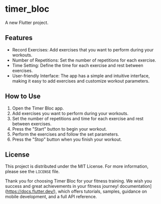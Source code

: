 # timer_bloc

A new Flutter project.

## Features

- Record Exercises: Add exercises that you want to perform during your workouts.
- Number of Repetitions: Set the number of repetitions for each exercise.
- Time Setting: Define the time for each exercise and rest between exercises.
- User-friendly Interface: The app has a simple and intuitive interface, making it easy to add exercises and customize workout parameters.


## How to Use

1. Open the Timer Bloc app.
2. Add exercises you want to perform during your workouts.
3. Set the number of repetitions and time for each exercise and rest between exercises.
4. Press the "Start" button to begin your workout.
5. Perform the exercises and follow the set parameters.
6. Press the "Stop" button when you finish your workout.

## License

This project is distributed under the MIT License. For more information, please see the `LICENSE` file.

Thank you for choosing Timer Bloc for your fitness training. We wish you success and great achievements in your fitness journey!
documentation](https://docs.flutter.dev/), which offers tutorials,
samples, guidance on mobile development, and a full API reference.
